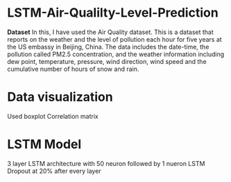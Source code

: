 # LSTM-Air-Qualilty-Level-Prediction

**Dataset**
In this, I have used the Air Quality dataset. This is a dataset that reports on the weather and the level of pollution each hour for five years at the US embassy in Beijing, China. The data includes the date-time, the pollution called PM2.5 concentration, and the weather information including dew point, temperature, pressure, wind direction, wind speed and the cumulative number of hours of snow and rain.

# Data visualization #
Used boxplot
Correlation matrix

# LSTM Model #
3 layer LSTM architecture with 50 neuron followed by 1 nueron LSTM
Dropout at 20% after every layer
